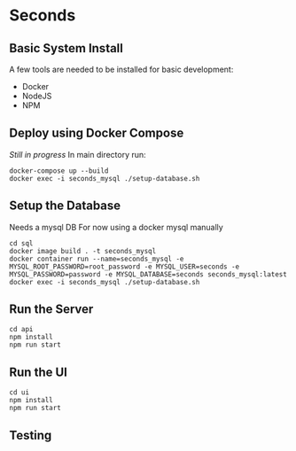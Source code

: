 # Seconds

## Basic System Install
A few tools are needed to be installed for basic development:
* Docker
* NodeJS
* NPM

## Deploy using Docker Compose
_Still in progress_
In main directory run:
```shell
docker-compose up --build
docker exec -i seconds_mysql ./setup-database.sh
```

## Setup the Database
Needs a mysql DB
For now using a docker mysql manually

```shell
cd sql
docker image build . -t seconds_mysql
docker container run --name=seconds_mysql -e MYSQL_ROOT_PASSWORD=root_password -e MYSQL_USER=seconds -e MYSQL_PASSWORD=password -e MYSQL_DATABASE=seconds seconds_mysql:latest
docker exec -i seconds_mysql ./setup-database.sh
```

## Run the Server
```shell
cd api
npm install
npm run start
```

## Run the UI
```shell
cd ui
npm install
npm run start
```

## Testing